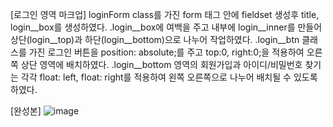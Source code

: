 [로그인 영역 마크업]
loginForm class를 가진 form  태그 안에 fieldset 생성후 title, login__box를 생성하였다.
.login__box에 여백을 주고 내부에 login__inner를 만들어 상단(login__top)과 하단(login__bottom)으로 나누어 작업하였다.
.login__btn 클래스를 가진 로그인 버튼을 position: absolute;를 주고  top:0, right:0;을 적용하여 오른쪽 상단 영역에 배치하였다.
.login__bottom 영역의 회원가입과 아이디/비밀번호 찾기는 각각 float: left, float: right를 적용하여 왼쪽 오른쪽으로 나누어 배치될 수 있도록 하였다.

[완성본]
![image](https://github.com/seonyeongyoon/home-work/assets/66238849/73b37133-a2b2-4b88-9722-d11afcaea068)
